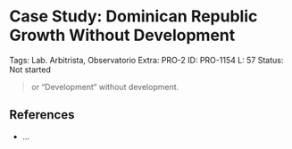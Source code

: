 # Case Study: Dominican Republic Growth Without Development

Tags: Lab. Arbitrista, Observatorio
Extra: PRO-2
ID: PRO-1154
L: 57
Status: Not started

> or “Development“  without development.
> 

## References

- …